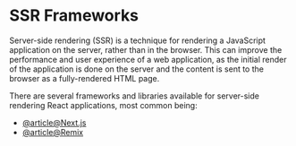 # SSR Frameworks

Server-side rendering (SSR) is a technique for rendering a JavaScript application on the server, rather than in the browser. This can improve the performance and user experience of a web application, as the initial render of the application is done on the server and the content is sent to the browser as a fully-rendered HTML page.

There are several frameworks and libraries available for server-side rendering React applications, most common being:

- [@article@Next.js](https://nextjs.org/)
- [@article@Remix](https://remix.run/)
